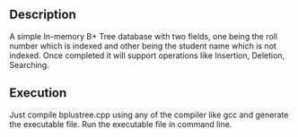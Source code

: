 ## Description

A simple In-memory B+ Tree database with two fields, one being the roll number which is indexed and other being the student name which is not indexed. Once completed it will support operations like Insertion, Deletion, Searching.

## Execution

Just compile bplustree.cpp using any of the compiler like gcc and generate the executable file. Run the executable file in command line.

